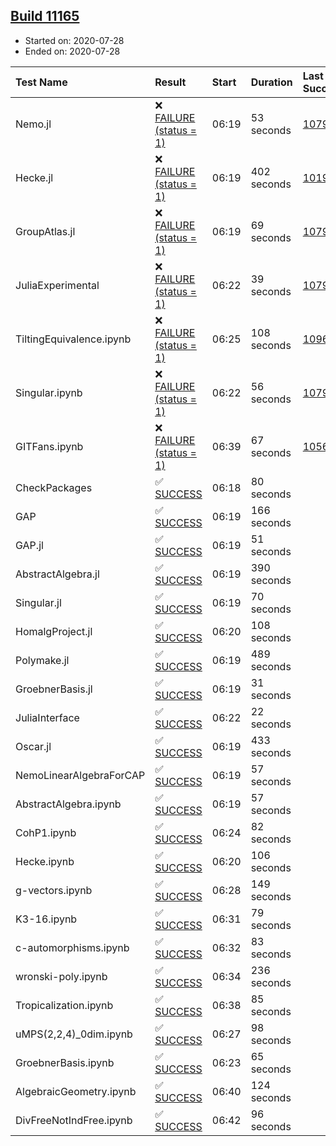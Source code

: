 ## [Build 11165](https://oscarci.mathematik.uni-kl.de/job/oscar/11165/)

* Started on: 2020-07-28
* Ended on: 2020-07-28

| Test Name    | Result | Start | Duration | Last Success | First Failure |
|:-------------|:-------|:------|:---------|:-------------|:--------------|
| Nemo.jl | ❌ [FAILURE (status = 1)](https://oscarci.mathematik.uni-kl.de/job/oscar/11165/artifact/logs/build-11165/Nemo.jl.log) | 06:19 | 53 seconds | [10790](https://oscarci.mathematik.uni-kl.de/job/oscar/10790/) | [10791](https://oscarci.mathematik.uni-kl.de/job/oscar/10791/) |
| Hecke.jl | ❌ [FAILURE (status = 1)](https://oscarci.mathematik.uni-kl.de/job/oscar/11165/artifact/logs/build-11165/Hecke.jl.log) | 06:19 | 402 seconds | [10197](https://oscarci.mathematik.uni-kl.de/job/oscar/10197/) | [10198](https://oscarci.mathematik.uni-kl.de/job/oscar/10198/) |
| GroupAtlas.jl | ❌ [FAILURE (status = 1)](https://oscarci.mathematik.uni-kl.de/job/oscar/11165/artifact/logs/build-11165/GroupAtlas.jl.log) | 06:19 | 69 seconds | [10790](https://oscarci.mathematik.uni-kl.de/job/oscar/10790/) | [10791](https://oscarci.mathematik.uni-kl.de/job/oscar/10791/) |
| JuliaExperimental | ❌ [FAILURE (status = 1)](https://oscarci.mathematik.uni-kl.de/job/oscar/11165/artifact/logs/build-11165/JuliaExperimental.log) | 06:22 | 39 seconds | [10790](https://oscarci.mathematik.uni-kl.de/job/oscar/10790/) | [10791](https://oscarci.mathematik.uni-kl.de/job/oscar/10791/) |
| TiltingEquivalence.ipynb | ❌ [FAILURE (status = 1)](https://oscarci.mathematik.uni-kl.de/job/oscar/11165/artifact/logs/build-11165/TiltingEquivalence.ipynb.log) | 06:25 | 108 seconds | [10962](https://oscarci.mathematik.uni-kl.de/job/oscar/10962/) | [10963](https://oscarci.mathematik.uni-kl.de/job/oscar/10963/) |
| Singular.ipynb | ❌ [FAILURE (status = 1)](https://oscarci.mathematik.uni-kl.de/job/oscar/11165/artifact/logs/build-11165/Singular.ipynb.log) | 06:22 | 56 seconds | [10790](https://oscarci.mathematik.uni-kl.de/job/oscar/10790/) | [10791](https://oscarci.mathematik.uni-kl.de/job/oscar/10791/) |
| GITFans.ipynb | ❌ [FAILURE (status = 1)](https://oscarci.mathematik.uni-kl.de/job/oscar/11165/artifact/logs/build-11165/GITFans.ipynb.log) | 06:39 | 67 seconds | [10566](https://oscarci.mathematik.uni-kl.de/job/oscar/10566/) | [10567](https://oscarci.mathematik.uni-kl.de/job/oscar/10567/) |
| CheckPackages | ✅ [SUCCESS](https://oscarci.mathematik.uni-kl.de/job/oscar/11165/artifact/logs/build-11165/CheckPackages.log) | 06:18 | 80 seconds |  |  |
| GAP | ✅ [SUCCESS](https://oscarci.mathematik.uni-kl.de/job/oscar/11165/artifact/logs/build-11165/GAP.log) | 06:19 | 166 seconds |  |  |
| GAP.jl | ✅ [SUCCESS](https://oscarci.mathematik.uni-kl.de/job/oscar/11165/artifact/logs/build-11165/GAP.jl.log) | 06:19 | 51 seconds |  |  |
| AbstractAlgebra.jl | ✅ [SUCCESS](https://oscarci.mathematik.uni-kl.de/job/oscar/11165/artifact/logs/build-11165/AbstractAlgebra.jl.log) | 06:19 | 390 seconds |  |  |
| Singular.jl | ✅ [SUCCESS](https://oscarci.mathematik.uni-kl.de/job/oscar/11165/artifact/logs/build-11165/Singular.jl.log) | 06:19 | 70 seconds |  |  |
| HomalgProject.jl | ✅ [SUCCESS](https://oscarci.mathematik.uni-kl.de/job/oscar/11165/artifact/logs/build-11165/HomalgProject.jl.log) | 06:20 | 108 seconds |  |  |
| Polymake.jl | ✅ [SUCCESS](https://oscarci.mathematik.uni-kl.de/job/oscar/11165/artifact/logs/build-11165/Polymake.jl.log) | 06:19 | 489 seconds |  |  |
| GroebnerBasis.jl | ✅ [SUCCESS](https://oscarci.mathematik.uni-kl.de/job/oscar/11165/artifact/logs/build-11165/GroebnerBasis.jl.log) | 06:19 | 31 seconds |  |  |
| JuliaInterface | ✅ [SUCCESS](https://oscarci.mathematik.uni-kl.de/job/oscar/11165/artifact/logs/build-11165/JuliaInterface.log) | 06:22 | 22 seconds |  |  |
| Oscar.jl | ✅ [SUCCESS](https://oscarci.mathematik.uni-kl.de/job/oscar/11165/artifact/logs/build-11165/Oscar.jl.log) | 06:19 | 433 seconds |  |  |
| NemoLinearAlgebraForCAP | ✅ [SUCCESS](https://oscarci.mathematik.uni-kl.de/job/oscar/11165/artifact/logs/build-11165/NemoLinearAlgebraForCAP.log) | 06:19 | 57 seconds |  |  |
| AbstractAlgebra.ipynb | ✅ [SUCCESS](https://oscarci.mathematik.uni-kl.de/job/oscar/11165/artifact/logs/build-11165/AbstractAlgebra.ipynb.log) | 06:19 | 57 seconds |  |  |
| CohP1.ipynb | ✅ [SUCCESS](https://oscarci.mathematik.uni-kl.de/job/oscar/11165/artifact/logs/build-11165/CohP1.ipynb.log) | 06:24 | 82 seconds |  |  |
| Hecke.ipynb | ✅ [SUCCESS](https://oscarci.mathematik.uni-kl.de/job/oscar/11165/artifact/logs/build-11165/Hecke.ipynb.log) | 06:20 | 106 seconds |  |  |
| g-vectors.ipynb | ✅ [SUCCESS](https://oscarci.mathematik.uni-kl.de/job/oscar/11165/artifact/logs/build-11165/g-vectors.ipynb.log) | 06:28 | 149 seconds |  |  |
| K3-16.ipynb | ✅ [SUCCESS](https://oscarci.mathematik.uni-kl.de/job/oscar/11165/artifact/logs/build-11165/K3-16.ipynb.log) | 06:31 | 79 seconds |  |  |
| c-automorphisms.ipynb | ✅ [SUCCESS](https://oscarci.mathematik.uni-kl.de/job/oscar/11165/artifact/logs/build-11165/c-automorphisms.ipynb.log) | 06:32 | 83 seconds |  |  |
| wronski-poly.ipynb | ✅ [SUCCESS](https://oscarci.mathematik.uni-kl.de/job/oscar/11165/artifact/logs/build-11165/wronski-poly.ipynb.log) | 06:34 | 236 seconds |  |  |
| Tropicalization.ipynb | ✅ [SUCCESS](https://oscarci.mathematik.uni-kl.de/job/oscar/11165/artifact/logs/build-11165/Tropicalization.ipynb.log) | 06:38 | 85 seconds |  |  |
| uMPS(2,2,4)_0dim.ipynb | ✅ [SUCCESS](https://oscarci.mathematik.uni-kl.de/job/oscar/11165/artifact/logs/build-11165/uMPS-2-2-4-_0dim.ipynb.log) | 06:27 | 98 seconds |  |  |
| GroebnerBasis.ipynb | ✅ [SUCCESS](https://oscarci.mathematik.uni-kl.de/job/oscar/11165/artifact/logs/build-11165/GroebnerBasis.ipynb.log) | 06:23 | 65 seconds |  |  |
| AlgebraicGeometry.ipynb | ✅ [SUCCESS](https://oscarci.mathematik.uni-kl.de/job/oscar/11165/artifact/logs/build-11165/AlgebraicGeometry.ipynb.log) | 06:40 | 124 seconds |  |  |
| DivFreeNotIndFree.ipynb | ✅ [SUCCESS](https://oscarci.mathematik.uni-kl.de/job/oscar/11165/artifact/logs/build-11165/DivFreeNotIndFree.ipynb.log) | 06:42 | 96 seconds |  |  |
